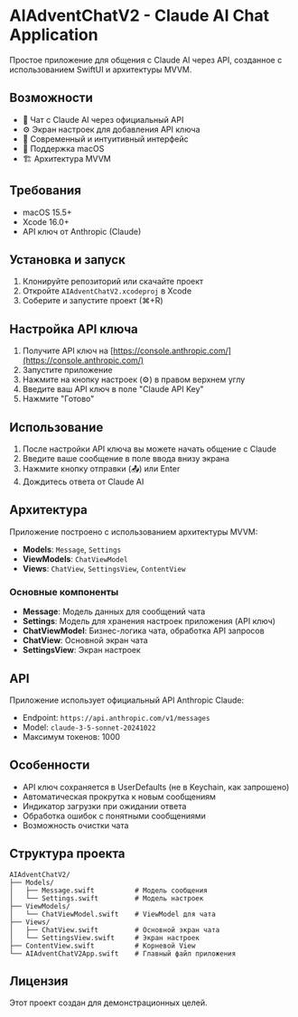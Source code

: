 # AIAdventChatV2 - Claude AI Chat Application

Простое приложение для общения с Claude AI через API, созданное с использованием SwiftUI и архитектуры MVVM.

## Возможности

- 💬 Чат с Claude AI через официальный API
- ⚙️ Экран настроек для добавления API ключа
- 🎨 Современный и интуитивный интерфейс
- 📱 Поддержка macOS
- 🏗️ Архитектура MVVM

## Требования

- macOS 15.5+
- Xcode 16.0+
- API ключ от Anthropic (Claude)

## Установка и запуск

1. Клонируйте репозиторий или скачайте проект
2. Откройте `AIAdventChatV2.xcodeproj` в Xcode
3. Соберите и запустите проект (⌘+R)

## Настройка API ключа

1. Получите API ключ на [https://console.anthropic.com/](https://console.anthropic.com/)
2. Запустите приложение
3. Нажмите на кнопку настроек (⚙️) в правом верхнем углу
4. Введите ваш API ключ в поле "Claude API Key"
5. Нажмите "Готово"

## Использование

1. После настройки API ключа вы можете начать общение с Claude
2. Введите ваше сообщение в поле ввода внизу экрана
3. Нажмите кнопку отправки (📤) или Enter
4. Дождитесь ответа от Claude AI

## Архитектура

Приложение построено с использованием архитектуры MVVM:

- **Models**: `Message`, `Settings`
- **ViewModels**: `ChatViewModel` 
- **Views**: `ChatView`, `SettingsView`, `ContentView`

### Основные компоненты

- **Message**: Модель данных для сообщений чата
- **Settings**: Модель для хранения настроек приложения (API ключ)
- **ChatViewModel**: Бизнес-логика чата, обработка API запросов
- **ChatView**: Основной экран чата
- **SettingsView**: Экран настроек

## API

Приложение использует официальный API Anthropic Claude:
- Endpoint: `https://api.anthropic.com/v1/messages`
- Model: `claude-3-5-sonnet-20241022`
- Максимум токенов: 1000

## Особенности

- API ключ сохраняется в UserDefaults (не в Keychain, как запрошено)
- Автоматическая прокрутка к новым сообщениям
- Индикатор загрузки при ожидании ответа
- Обработка ошибок с понятными сообщениями
- Возможность очистки чата

## Структура проекта

```
AIAdventChatV2/
├── Models/
│   ├── Message.swift          # Модель сообщения
│   └── Settings.swift         # Модель настроек
├── ViewModels/
│   └── ChatViewModel.swift    # ViewModel для чата
├── Views/
│   ├── ChatView.swift         # Основной экран чата
│   └── SettingsView.swift     # Экран настроек
├── ContentView.swift          # Корневой View
└── AIAdventChatV2App.swift    # Главный файл приложения
```

## Лицензия

Этот проект создан для демонстрационных целей.

